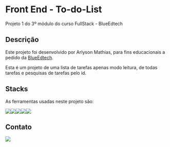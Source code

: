 # Front End - To-do-List
Projeto 1 do 3º módulo do curso FullStack - BlueEdtech

## Descrição

Este projeto foi desenvolvido por Arlyson Mathias, para fins educacionais a pedido da <a href="https://blueedtech.com.br"> BlueEdtech</a>.

Esta é um projeto de uma lista de tarefas apenas modo leitura, de todas tarefas e pesquisas de tarefas pelo id.

## Stacks
As ferramentas usadas neste projeto são:

<div style="display:flex"> 
    <img src="https://img.icons8.com/color/48/4a90e2/html-5--v1.png"/>
    <img src="https://img.icons8.com/ios-filled/50/4a90e2/css3.png"/>
    <img src="https://img.icons8.com/color/48/000000/visual-studio--v1.png"/>
    <img src="https://img.icons8.com/color/48/000000/javascript--v1.png"/>
    <img src="https://img.icons8.com/color/48/000000/nodejs.png"/>
</div>    

## Contato

<a href="https://www.linkedin.com/in/arlyson-teixeira-42545b223/" target="_blanck">
    <img src="https://img.icons8.com/color/48/000000/linkedin-circled--v1.png"/>
</a>
